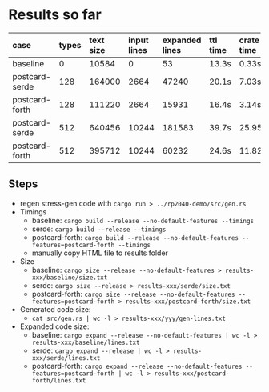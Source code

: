 # Results so far

| case           | types | text size | input lines | expanded lines | ttl time | crate time |
| :---           | :---- | :-------- | :---------- | :------------- | :------- | :--------- |
| baseline       | 0     | 10584     | 0           | 53             | 13.3s    | 0.33s      |
| postcard-serde | 128   | 164000    | 2664        | 47240          | 20.1s    | 7.03s      |
| postcard-forth | 128   | 111220    | 2664        | 15931          | 16.4s    | 3.14s      |
| postcard-serde | 512   | 640456    | 10244       | 181583         | 39.7s    | 25.95s     |
| postcard-forth | 512   | 395712    | 10244       | 60232          | 24.6s    | 11.82s     |

## Steps

* regen stress-gen code with `cargo run > ../rp2040-demo/src/gen.rs`
* Timings
    * baseline: `cargo build --release --no-default-features --timings`
    * serde: `cargo build --release --timings`
    * postcard-forth: `cargo build --release --no-default-features --features=postcard-forth --timings`
    * manually copy HTML file to results folder
* Size
    * baseline: `cargo size --release --no-default-features > results-xxx/baseline/size.txt`
    * serde: `cargo size --release > results-xxx/serde/size.txt`
    * postcard-forth: `cargo size --release --no-default-features --features=postcard-forth > results-xxx/postcard-forth/size.txt`
* Generated code size:
    * `cat src/gen.rs | wc -l > results-xxx/yyy/gen-lines.txt`
* Expanded code size:
    * baseline: `cargo expand --release --no-default-features | wc -l > results-xxx/baseline/lines.txt`
    * serde: `cargo expand --release | wc -l > results-xxx/serde/lines.txt`
    * postcard-forth: `cargo expand --release --no-default-features --features=postcard-forth | wc -l > results-xxx/postcard-forth/lines.txt`
